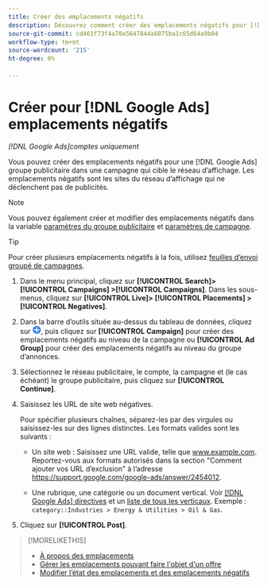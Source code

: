 ```yaml
---
title: Créer des emplacements négatifs
description: Découvrez comment créer des emplacements négatifs pour [!DNL Google Ads] campagnes et groupes publicitaires.
source-git-commit: cd461f73f4a70a5647844a6075ba1c65d64a9b04
workflow-type: tm+mt
source-wordcount: '215'
ht-degree: 0%

---
```


# Créer pour [!DNL Google Ads] emplacements négatifs

*[!DNL Google Ads]comptes uniquement*

Vous pouvez créer des emplacements négatifs pour une [!DNL Google Ads] groupe publicitaire dans une campagne qui cible le réseau d’affichage. Les emplacements négatifs sont les sites du réseau d’affichage qui ne déclenchent pas de publicités.

>[!NOTE]
>Vous pouvez également créer et modifier des emplacements négatifs dans la variable [paramètres du groupe publicitaire](/help/search-social-commerce/campaign-management/campaigns/ad-group-manage.md) et [paramètres de campagne](/help/search-social-commerce/campaign-management/campaigns/campaign-manage.md).

>[!TIP]
>Pour créer plusieurs emplacements négatifs à la fois, utilisez [feuilles d’envoi groupé de campagnes](/help/search-social-commerce/campaign-management/bulksheets/bulksheet-about.md).

1. Dans le menu principal, cliquez sur **[!UICONTROL Search]> [!UICONTROL Campaigns] >[!UICONTROL Campaigns]**. Dans les sous-menus, cliquez sur **[!UICONTROL Live]> [!UICONTROL Placements] >[!UICONTROL Negatives]**.

1. Dans la barre d’outils située au-dessus du tableau de données, cliquez sur ![Créer](/help/search-social-commerce/assets/add.png "Créer"), puis cliquez sur **[!UICONTROL Campaign]** pour créer des emplacements négatifs au niveau de la campagne ou **[!UICONTROL Ad Group]** pour créer des emplacements négatifs au niveau du groupe d’annonces.

1. Sélectionnez le réseau publicitaire, le compte, la campagne et (le cas échéant) le groupe publicitaire, puis cliquez sur **[!UICONTROL Continue]**.

1. Saisissez les URL de site web négatives.

   Pour spécifier plusieurs chaînes, séparez-les par des virgules ou saisissez-les sur des lignes distinctes. Les formats valides sont les suivants :

   * Un site web : Saisissez une URL valide, telle que www.example.com. Reportez-vous aux formats autorisés dans la section &quot;Comment ajouter vos URL d’exclusion&quot; à l’adresse https://support.google.com/google-ads/answer/2454012.

   * Une rubrique, une catégorie ou un document vertical. Voir [[!DNL Google Ads] directives](https://support.google.com/google-ads/editor/answer/30517) et un [liste de tous les verticaux](https://developers.google.com/adwords/api/docs/appendix/verticals). Exemple : `category::Industries > Energy & Utilities > Oil & Gas`.

1. Cliquez sur **[!UICONTROL Post]**.

>[!MORELIKETHIS]
>
>* [À propos des emplacements](placement-about.md)
>* [Gérer les emplacements pouvant faire l&#39;objet d&#39;un offre](placement-manage.md)
>* [Modifier l’état des emplacements et des emplacements négatifs](placement-status-edit.md)

